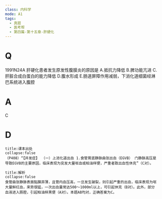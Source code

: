 ```yaml
---
class: 内科学
mode: A1
tags:
  - 真题
  - 医考帮
  - 第四篇-第十五章-肝硬化
---
```


# Q
1991N24A 肝硬化患者发生原发性腹膜炎的原因是
A.抵抗力降低
B.脾功能亢进
C.肝脏合成白蛋白的能力降低
D.腹水形成
E.肠道屏障作用减弱，下消化道细菌经淋巴系统进入腹腔

# A
C
# D
```ad-note
title:课本出处
collapse:false
（P408）“【并发症】 （一）上消化道出血 1.食管胃底静脉曲张出血（EGVB） 门静脉高压是导致EGVB的主要原因，临床表现为突发大量呕血或柏油样便，严重者致出血性休克”（C对）。
```

```ad-summary
title:解析
collapse:false
食管曲张静脉表面黏膜菲薄，且管内血压高，一旦发生破裂，则引起严重的出血，临床表现为呕大量鲜红血，来势很猛，一次出血量常达500～1000ml以上，可引起休克（B对）。此外，部分血液进入肠腔，引起柏油样黑便（A对）。本题AB均对，正确答案为C。
```

